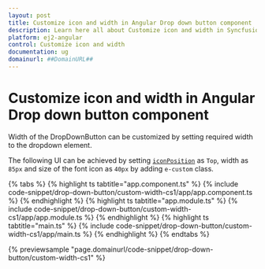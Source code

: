 ```yaml
---
layout: post
title: Customize icon and width in Angular Drop down button component | Syncfusion
description: Learn here all about Customize icon and width in Syncfusion Angular Drop down button component of Syncfusion Essential JS 2 and more.
platform: ej2-angular
control: Customize icon and width 
documentation: ug
domainurl: ##DomainURL##
---
```


# Customize icon and width in Angular Drop down button component

Width of the DropDownButton can be customized by setting required width to the dropdown element.

The following UI can be achieved by setting [`iconPosition`](https://ej2.syncfusion.com/angular/documentation/api/drop-down-button#iconposition) as `Top`, width as `85px`
and size of the font icon as `40px` by adding `e-custom` class.

{% tabs %}
{% highlight ts tabtitle="app.component.ts" %}
{% include code-snippet/drop-down-button/custom-width-cs1/app/app.component.ts %}
{% endhighlight %}
{% highlight ts tabtitle="app.module.ts" %}
{% include code-snippet/drop-down-button/custom-width-cs1/app/app.module.ts %}
{% endhighlight %}
{% highlight ts tabtitle="main.ts" %}
{% include code-snippet/drop-down-button/custom-width-cs1/app/main.ts %}
{% endhighlight %}
{% endtabs %}
  
{% previewsample "page.domainurl/code-snippet/drop-down-button/custom-width-cs1" %}